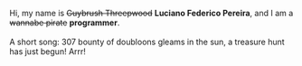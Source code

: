 Hi, my name is ~~Guybrush Threepwood~~ **Luciano Federico Pereira**, and I am a ~~wannabe pirate~~ **programmer**.<br><br>A short song: 307 bounty of doubloons gleams in the sun, a treasure hunt has just begun! Arrr!
